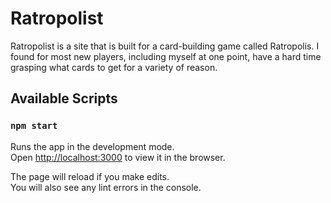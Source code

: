 # Ratropolist

Ratropolist is a site that is built for a card-building game called Ratropolis. I found for most new players, including myself at one point, have a hard time grasping what cards to get for a variety of reason.

## Available Scripts



### `npm start`

Runs the app in the development mode.<br />
Open [http://localhost:3000](http://localhost:3000) to view it in the browser.

The page will reload if you make edits.<br />
You will also see any lint errors in the console.

